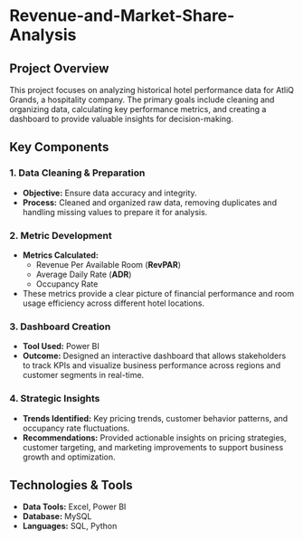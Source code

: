 # Revenue-and-Market-Share-Analysis

## Project Overview

This project focuses on analyzing historical hotel performance data for AtliQ Grands, a hospitality company. The primary goals include cleaning and organizing data, calculating key performance metrics, and creating a dashboard to provide valuable insights for decision-making.

## Key Components

### 1. Data Cleaning & Preparation
- **Objective:** Ensure data accuracy and integrity.
- **Process:** Cleaned and organized raw data, removing duplicates and handling missing values to prepare it for analysis.

### 2. Metric Development
- **Metrics Calculated:**
  - Revenue Per Available Room (**RevPAR**)
  - Average Daily Rate (**ADR**)
  - Occupancy Rate
- These metrics provide a clear picture of financial performance and room usage efficiency across different hotel locations.

### 3. Dashboard Creation
- **Tool Used:** Power BI
- **Outcome:** Designed an interactive dashboard that allows stakeholders to track KPIs and visualize business performance across regions and customer segments in real-time.

### 4. Strategic Insights
- **Trends Identified:** Key pricing trends, customer behavior patterns, and occupancy rate fluctuations.
- **Recommendations:** Provided actionable insights on pricing strategies, customer targeting, and marketing improvements to support business growth and optimization.

## Technologies & Tools
- **Data Tools:** Excel, Power BI
- **Database:** MySQL
- **Languages:** SQL, Python

